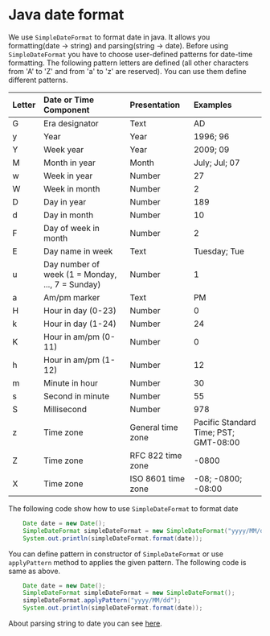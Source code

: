 # Java date format

We use ``SimpleDateFormat`` to format date in java. It allows you formatting(date -> string) and parsing(string -> date).
Before using ``SimpleDateFormat`` you have to choose user-defined patterns for date-time formatting. The following
pattern letters are defined (all other characters from 'A' to 'Z' and from 'a' to 'z' are reserved).
You can use them define different patterns.

Letter | Date or Time Component | Presentation | Examples
:-- | :-- | :-- | :--
G | Era designator | Text | AD
y | Year | Year | 1996; 96
Y | Week year | Year | 2009; 09
M | Month in year | Month | July; Jul; 07
w | Week in year | Number | 27
W | Week in month | Number | 2
D | Day in year | Number | 189
d | Day in month | Number | 10
F | Day of week in month | Number | 2
E | Day name in week | Text | Tuesday; Tue
u | Day number of week (1 = Monday, ..., 7 = Sunday) | Number | 1
a | Am/pm marker | Text | PM
H | Hour in day (0-23) | Number | 0
k | Hour in day (1-24) | Number | 24
K | Hour in am/pm (0-11) | Number | 0
h | Hour in am/pm (1-12) | Number | 12
m | Minute in hour | Number | 30
s | Second in minute | Number | 55
S | Millisecond | Number | 978
z | Time zone | General time zone | Pacific Standard Time; PST; GMT-08:00
Z | Time zone | RFC 822 time zone | -0800
X | Time zone | ISO 8601 time zone | -08; -0800; -08:00

The following code show how to use ``SimpleDateFormat`` to format date
```java
    Date date = new Date();
    SimpleDateFormat simpleDateFormat = new SimpleDateFormat("yyyy/MM/dd");
    System.out.println(simpleDateFormat.format(date));
```

You can define pattern in constructor of ``SimpleDateFormat`` or use ``applyPattern`` method to
applies the given pattern. The following code is same as above.
```java
    Date date = new Date();
    SimpleDateFormat simpleDateFormat = new SimpleDateFormat();
    simpleDateFormat.applyPattern("yyyy/MM/dd");
    System.out.println(simpleDateFormat.format(date));
```

About parsing string to date you can see [here](http://www.henryxi.com/java-parse-string-to-date).